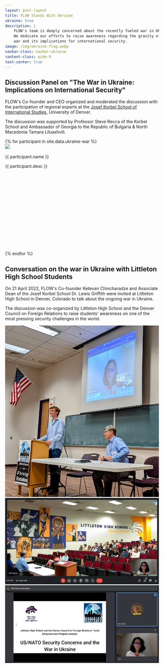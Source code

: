 ```yaml
---
layout: post-layout
title: FLOW Stands With Ukraine
ukraine: true
description: |
    FLOW's team is deeply concerned about the recently fueled war in Ukraine.
    We dedicate our efforts to raise awareness regarding the gravity of this
    war and its implications for international security.
image: /img/ukraine-flag.webp
navbar-class: navbar-ukraine
content-class: wide-9
text-center: true
---
```


## Discussion Panel on **"The War in Ukraine: Implications on International Security"**

FLOW's Co-founder and CEO organized and moderated the discussion with the
participation of regional experts at the <a class="nice-link" href="https://korbel.du.edu/academics-degrees/graduate-degrees?gclid=Cj0KCQiA95aRBhCsARIsAC2xvfz8BU6Ti-G4xmciO98dqHWQZVX9BY1pEfGjQgqSCl48oh3Q9vENDQIaAlPOEALw_wcB"
target="blank_">Josef Korbel School of International Studies</a>, University of Denver.

The discussion was supported by Professor Steve Recca of the Korbel School
and Ambassador of Georgia to the Republic of Bulgaria & North Macedonia
Tamara Liluashvili.

<div class="container-fluid mw-9">
    <div class="row no-gutter justify-content-center text-center">
        {% for participant in site.data.ukraine-war %}
            <div class="col-lg-4 col-sm-6 center-block">
                <div style="min-height: 350px">
                    <img src="img/ukraine/{{ participant.img }}" class="img-responsive participant-img ukraine-grid-img">
                    <p class="participant-name">{{ participant.name }}</p>
                    <p class="participant-desc">{{ participant.desc }}</p>
                </div>
            </div>
        {% endfor %}
    </div>
</div>

<h5 class="index-headline featured"><span></span></h5>

## Conversation on the war in Ukraine with **Littleton High School Students**

On 21 April 2022, FLOW's Co-founder Ketevan Chincharadze and Associate Dean
of the Josef Korbel School Dr. Lewis Griffith were invited at Littleton
High School in Denver, Colorado to talk about the ongoing war in Ukraine.

The discussion was co-organized by Littleton High School and the Denver
Council on Foreign Relations to raise students' awareness on one of the
most pressing security challenges in the world.

<div class="container-fluid mw-9">
    <div class="col-md-6"><img src="img/ukraine/s2im1.webp" class="img-responsive participant-img ukraine-grid-img"></div>
    <div class="col-md-6">
        <div class="row">
            <div class="col-md-12"><img src="img/ukraine/s2im2.webp" class="img-responsive participant-img ukraine-grid-img"></div>
        </div>
        <div class="row">
            <div class="col-md-12"><img src="img/ukraine/s2im3.webp" class="img-responsive participant-img ukraine-grid-img"></div>
        </div>
    </div>
</div>

